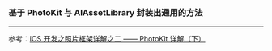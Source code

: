 
### 基于 PhotoKit 与 AlAssetLibrary 封装出通用的方法
-----

参考：[iOS 开发之照片框架详解之二 —— PhotoKit 详解（下）](http://kayosite.com/ios-development-and-detail-of-photo-framework-part-three.html)


